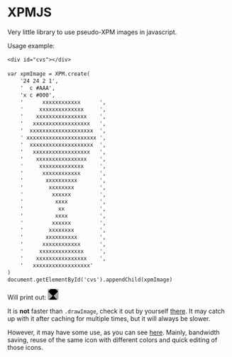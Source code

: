XPMJS
===

Very little library to use pseudo-XPM images in javascript.

Usage example:

    <div id="cvs"></div>

    var xpmImage = XPM.create(
        '24 24 2 1',
        '  c #AAA',
        'x c #000',
        '      xxxxxxxxxxxx      ',
        '     xxxxxxxxxxxxxx     ',
        '    xxxxxxxxxxxxxxxx    ',
        '   xxxxxxxxxxxxxxxxxx   ',
        '  xxxxxxxxxxxxxxxxxxxx  ',
        ' xxxxxxxxxxxxxxxxxxxxxx ',
        '  xxxxxxxxxxxxxxxxxxxx  ',
        '   xxxxxxxxxxxxxxxxxx   ',
        '    xxxxxxxxxxxxxxxx    ',
        '     xxxxxxxxxxxxxx     ',
        '      xxxxxxxxxxxx      ',
        '       xxxxxxxxxx       ',
        '        xxxxxxxx        ',
        '         xxxxxx         ',
        '          xxxx          ',
        '           xx           ',
        '          xxxx          ',
        '         xxxxxx         ',
        '        xxxxxxxx        ',
        '       xxxxxxxxxx       ',
        '      xxxxxxxxxxxx      ',
        '     xxxxxxxxxxxxxx     ',
        '    xxxxxxxxxxxxxxxx    ',
        '   xxxxxxxxxxxxxxxxxx'
    )
    document.getElementById('cvs').appendChild(xpmImage)

Will print out: ![this image](https://github.com/Ralt/ralt.github.com/raw/master/img/blog/xpmjs.png)

It is **not** faster than `.drawImage`, check it out by yourself [there](http://jsperf.com/xpmjs-vs-drawimage/2). It may catch up with it after caching for multiple times, but it will always be slower.

However, it may have some use, as you can see [here](http://jsfiddle.net/Ralt/njaeD/11). Mainly, bandwidth saving, reuse of the same icon with different colors and quick editing of those icons.

